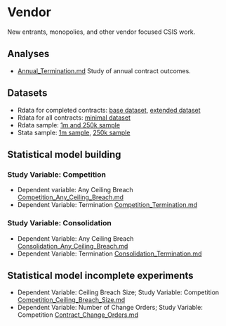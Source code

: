 # Vendor
New entrants, monopolies, and other vendor focused CSIS work.

## Analyses
* [Annual_Termination.md](Annual_Termination.md) Study of annual contract outcomes.

## Datasets
* Rdata for completed contracts: [base dataset](Data/transformed_def.Rdata), [extended dataset](Data/transformed_def.Rdata)
* Rdata for all contracts: [minimal dataset](Data/defense_contract_all.RData)
* Rdata sample: [1m and 250k sample](Data/def_sample.Rdata)
* Stata sample: [1m sample](Data/stata_def_sample1m.zip), [250k sample](Data/stata_def_sample250k.zip)

## Statistical model building
### Study Variable: Competition 
* Dependent variable: Any Ceiling Breach [Competition_Any_Ceiling_Breach.md](Competition_Any_Ceiling_Breach.Rmd)
* Dependent Variable: Termination [Competition_Termination.md](Competition_Termination.md)  
### Study Variable: Consolidation
* Dependent Variable: Any Ceiling Breach [Consolidation_Any_Ceiling_Breach.md](Consolidation_Any_Ceiling_Breach.Rmd)
* Dependent Variable: Termination [Consolidation_Termination.md](Consolidation_Termination.Rmd) 

## Statistical model incomplete experiments
* Dependent Variable: Ceiling Breach Size; Study Variable: Competition [Competition_Ceiling_Breach_Size.md](R/Competition_Ceiling_Breach_Size.Rmd) 
* Dependent Variable: Number of Change Orders; Study Variable: Competition [Contract_Change_Orders.md](R/Contract_Change_Orders.Rmd) 
